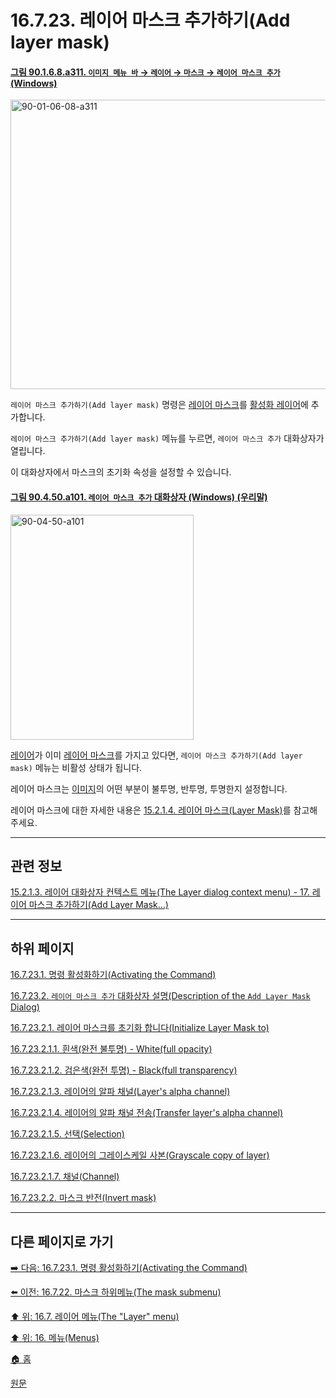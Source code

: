 # 16.7.23. 레이어 마스크 추가하기(Add layer mask)

<a id="90-01-06-08-a311"></a>

#### [그림 90.1.6.8.a311. `이미지 메뉴 바` → `레이어` → `마스크` → `레이어 마스크 추가` (Windows)](./90-01-06-08-mask.md#90-01-06-08-a311)
<img width="599" height="463" alt="90-01-06-08-a311" src="https://github.com/user-attachments/assets/8269d7c3-2ab7-46d8-80cd-b3e5439b7cae" />

`레이어 마스크 추가하기(Add layer mask)` 명령은 [레이어 마스크](./19-glossaryx-layer_mask.md)를 [활성화 레이어](./19-glossaryx-active_layer.md)에 추가합니다.

`레이어 마스크 추가하기(Add layer mask)` 메뉴를 누르면, `레이어 마스크 추가` 대화상자가 열립니다.

이 대화상자에서 마스크의 초기화 속성을 설정할 수 있습니다.

<a id="90-04-50-a101"></a>

#### [그림 90.4.50.a101. `레이어 마스크 추가` 대화상자 (Windows) (우리말)](./90-04-0050-add_layer_mask.md#90-04-50-a101)
<img width="293" height="360" alt="90-04-50-a101" src="https://github.com/wonder13662/gimp/assets/15767104/0d4accd8-02e8-401e-af08-5d0a15d0e8fe" />

[레이어](./19-glossaryx-layer.md)가 이미 [레이어 마스크](./19-glossaryx-layer_mask.md)를 가지고 있다면, `레이어 마스크 추가하기(Add layer mask)` 메뉴는 비활성 상태가 됩니다.

레이어 마스크는 [이미지](./19-glossaryx-image.md)의 어떤 부분이 불투명, 반투명, 투명한지 설정합니다.

레이어 마스크에 대한 자세한 내용은 [15.2.1.4. 레이어 마스크(Layer Mask)](./15-02-01-04-00-layer_mask.md)를 참고해주세요.

***

## 관련 정보

[15.2.1.3. 레이어 대화상자 컨텍스트 메뉴(The Layer dialog context menu) - 17. 레이어 마스크 추가하기(Add Layer Mask…)](./15-02-01-03-the_layer_dialog_context_menu.md#15-02-01-03-s17)

***

## 하위 페이지

[16.7.23.1. 명령 활성화하기(Activating the Command)](./16-07-23-01-activating_the_command.md)

[16.7.23.2. `레이어 마스크 추가` 대화상자 설명(Description of the `Add Layer Mask` Dialog)](./16-07-23-02-00-description_of_the_add_layer_mask_dialog.md)

[16.7.23.2.1. 레이어 마스크를 초기화 합니다(Initialize Layer Mask to)](./16-07-23-02-01-00-initialize_layer_mask_to.md)

[16.7.23.2.1.1. 흰색(완전 불투명) - White(full opacity)](./16-07-23-02-01-01-white.md)

[16.7.23.2.1.2. 검은색(완전 투명) - Black(full transparency)](./16-07-23-02-01-02-black.md)

[16.7.23.2.1.3. 레이어의 알파 채널(Layer's alpha channel)](./16-07-23-02-01-03-layer_alpha_channel.md)

[16.7.23.2.1.4. 레이어의 알파 채널 전송(Transfer layer's alpha channel)](./16-07-23-02-01-04-transfer_layer_alpha_channel.md)

[16.7.23.2.1.5. 선택(Selection)](./16-07-23-02-01-05-selection.md)

[16.7.23.2.1.6. 레이어의 그레이스케일 사본(Grayscale copy of layer)](./16-07-23-02-01-06-grayscale_copy_of_layer.md)

[16.7.23.2.1.7. 채널(Channel)](./16-07-23-02-01-07-channel.md)

[16.7.23.2.2. 마스크 반전(Invert mask)](./16-07-23-02-02-invert_mask.md)

***

## 다른 페이지로 가기

[➡️ 다음: 16.7.23.1. 명령 활성화하기(Activating the Command)](./16-07-23-01-activating_the_command.md)

[⬅️ 이전: 16.7.22. 마스크 하위메뉴(The mask submenu)](./16-07-22-the-mask-submenu.md)

[⬆️ 위: 16.7. 레이어 메뉴(The "Layer" menu)](./16-07-00-the-layer-menu.md)

[⬆️ 위: 16. 메뉴(Menus)](./16-00-menus.md)

[🏠 홈](./00-home.md)

[원문](https://docs.gimp.org/2.10/ko/gimp-layer-mask-add.html)